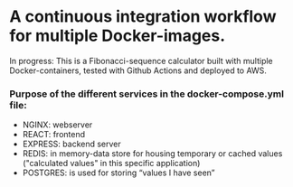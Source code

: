 # A continuous integration workflow for multiple Docker-images.

In progress: This is a Fibonacci-sequence calculator built with multiple Docker-containers, tested with Github Actions and deployed to AWS. 


### Purpose of the different services in the docker-compose.yml file:

* NGINX: webserver
* REACT: frontend
* EXPRESS: backend server
* REDIS: in memory-data store for housing temporary or cached values ("calculated values" in this specific application)
* POSTGRES: is used for  storing “values I have seen”




